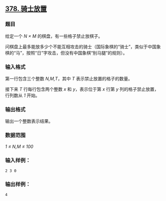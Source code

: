 ## [378. 骑士放置](https://www.acwing.com/problem/content/380/)

### 题目

给定一个 *N × M* 的棋盘，有一些格子禁止放棋子。

问棋盘上最多能放多少个不能互相攻击的骑士（国际象棋的“骑士”，类似于中国象棋的“马”，按照“日”字攻击，但没有中国象棋“别马腿”的规则）。

### 输入格式

第一行包含三个整数 *N,M,T*，其中 *T* 表示禁止放置的格子的数量。

接下来 *T* 行每行包含两个整数 *x* 和 *y*，表示位于第 *x* 行第 *y* 列的格子禁止放置，行列数从 *1* 开始。

### 输出格式

输出一个整数表示结果。

### 数据范围

*1 ≤ N,M ≤ 100*

### 输入样例：

```
2 3 0
```

### 输出样例：

```
4
```
